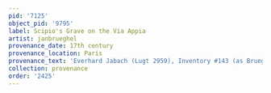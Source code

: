 ```yaml
---
pid: '7125'
object_pid: '9795'
label: Scipio's Grave on the Via Appia
artist: janbrueghel
provenance_date: 17th century
provenance_location: Paris
provenance_text: 'Everhard Jabach (Lugt 2959), Inventory #143 (as Brueghel le Jeune'
collection: provenance
order: '2425'
---
```


